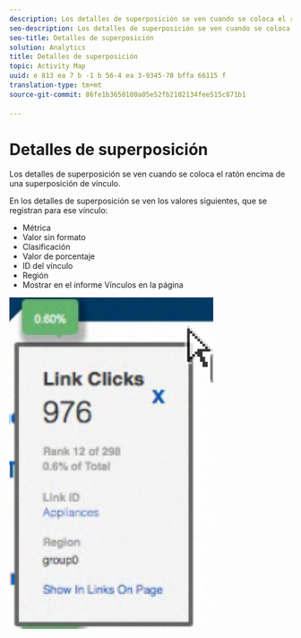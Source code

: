 ```yaml
---
description: Los detalles de superposición se ven cuando se coloca el ratón encima de una superposición de vínculo.
seo-description: Los detalles de superposición se ven cuando se coloca el ratón encima de una superposición de vínculo.
seo-title: Detalles de superposición
solution: Analytics
title: Detalles de superposición
topic: Activity Map
uuid: e 813 ea 7 b -1 b 56-4 ea 3-9345-78 bffa 66115 f
translation-type: tm+mt
source-git-commit: 86fe1b3650100a05e52fb2102134fee515c871b1

---
```



# Detalles de superposición

Los detalles de superposición se ven cuando se coloca el ratón encima de una superposición de vínculo.

En los detalles de superposición se ven los valores siguientes, que se registran para ese vínculo:

* Métrica
* Valor sin formato
* Clasificación
* Valor de porcentaje
* ID del vínculo
* Región
* Mostrar en el informe Vínculos en la página

![](assets/overlay_details.png)


